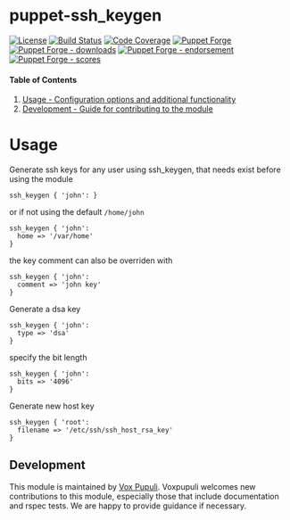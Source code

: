 # puppet-ssh_keygen

[![License](https://img.shields.io/github/license/voxpupuli/puppet-ssh_keygen.svg)](https://github.com/voxpupuli/puppet-ssh_keygen/blob/master/LICENSE)
[![Build Status](https://travis-ci.org/voxpupuli/puppet-ssh_keygen.svg?branch=master)](https://travis-ci.org/voxpupuli/puppet-ssh_keygen)
[![Code Coverage](https://coveralls.io/repos/github/voxpupuli/puppet-ssh_keygen/badge.svg?branch=master)](https://coveralls.io/github/voxpupuli/puppet-ssh_keygen)
[![Puppet Forge](https://img.shields.io/puppetforge/v/puppet/ssh_keygen.svg)](https://forge.puppetlabs.com/puppet/ssh_keygen)
[![Puppet Forge - downloads](https://img.shields.io/puppetforge/dt/puppet/ssh_keygen.svg)](https://forge.puppetlabs.com/puppet/ssh_keygen)
[![Puppet Forge - endorsement](https://img.shields.io/puppetforge/e/puppet/ssh_keygen.svg)](https://forge.puppetlabs.com/puppet/ssh_keygen)
[![Puppet Forge - scores](https://img.shields.io/puppetforge/f/puppet/ssh_keygen.svg)](https://forge.puppetlabs.com/puppet/ssh_keygen)

#### Table of Contents

1. [Usage - Configuration options and additional functionality](#usage)
2. [Development - Guide for contributing to the module](#development)

# Usage

Generate ssh keys for any user using ssh_keygen, that needs exist before using the module
```puppet
ssh_keygen { 'john': }
```

or if not using the default `/home/john`
```puppet
ssh_keygen { 'john':
  home => '/var/home'
}
```

the key comment can also be overriden with
```puppet
ssh_keygen { 'john':
  comment => 'john key'
}
```

Generate a dsa key
```puppet
ssh_keygen { 'john':
  type => 'dsa'
}
```

specify the bit length
```puppet
ssh_keygen { 'john':
  bits => '4096'
}
```

Generate new host key
```puppet
ssh_keygen { 'root':
  filename => '/etc/ssh/ssh_host_rsa_key'
}
```

## Development

This module is maintained by [Vox Pupuli](https://voxpupuli.org/). Voxpupuli
welcomes new contributions to this module, especially those that include
documentation and rspec tests. We are happy to provide guidance if necessary.

